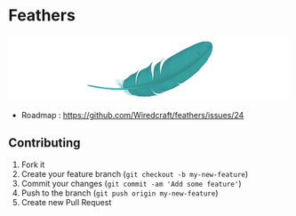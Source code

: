 # Feathers

![Monit](https://github.com/Wiredcraft/feathers/raw/master/extra/feather.png)

- Roadmap : https://github.com/Wiredcraft/feathers/issues/24

## Contributing

1. Fork it
2. Create your feature branch (`git checkout -b my-new-feature`)
3. Commit your changes (`git commit -am 'Add some feature'`)
4. Push to the branch (`git push origin my-new-feature`)
5. Create new Pull Request
